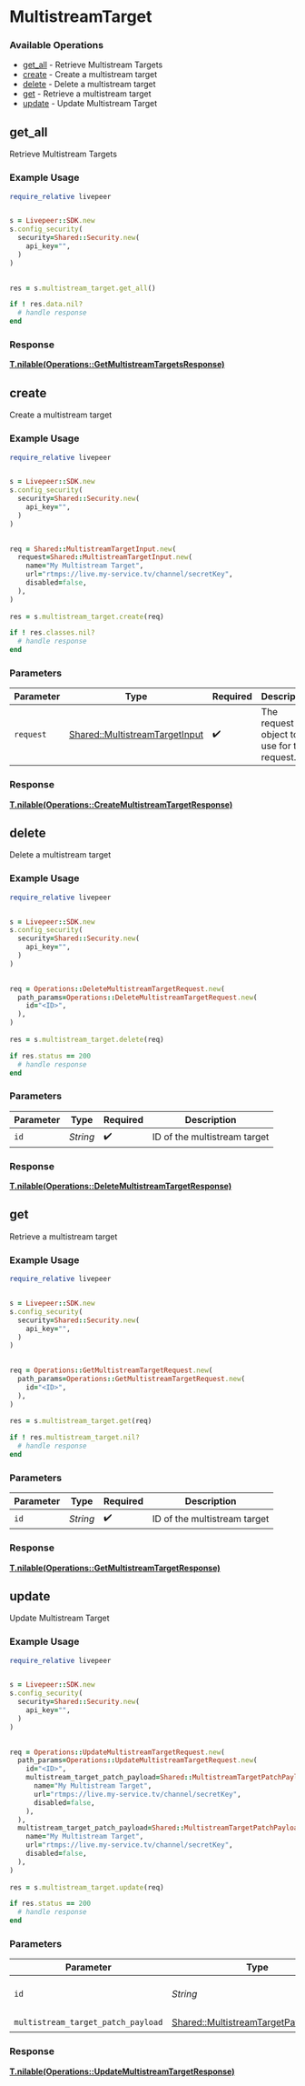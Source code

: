 # MultistreamTarget


### Available Operations

* [get_all](#get_all) - Retrieve Multistream Targets
* [create](#create) - Create a multistream target
* [delete](#delete) - Delete a multistream target
* [get](#get) - Retrieve a multistream target
* [update](#update) - Update Multistream Target

## get_all

Retrieve Multistream Targets

### Example Usage

```ruby
require_relative livepeer


s = Livepeer::SDK.new
s.config_security(
  security=Shared::Security.new(
    api_key="",
  )
)

    
res = s.multistream_target.get_all()

if ! res.data.nil?
  # handle response
end

```


### Response

**[T.nilable(Operations::GetMultistreamTargetsResponse)](../../models/operations/getmultistreamtargetsresponse.md)**


## create

Create a multistream target

### Example Usage

```ruby
require_relative livepeer


s = Livepeer::SDK.new
s.config_security(
  security=Shared::Security.new(
    api_key="",
  )
)

   
req = Shared::MultistreamTargetInput.new(
  request=Shared::MultistreamTargetInput.new(
    name="My Multistream Target",
    url="rtmps://live.my-service.tv/channel/secretKey",
    disabled=false,
  ),
)
    
res = s.multistream_target.create(req)

if ! res.classes.nil?
  # handle response
end

```

### Parameters

| Parameter                                                                       | Type                                                                            | Required                                                                        | Description                                                                     |
| ------------------------------------------------------------------------------- | ------------------------------------------------------------------------------- | ------------------------------------------------------------------------------- | ------------------------------------------------------------------------------- |
| `request`                                                                       | [Shared::MultistreamTargetInput](../../models/shared/multistreamtargetinput.md) | :heavy_check_mark:                                                              | The request object to use for the request.                                      |


### Response

**[T.nilable(Operations::CreateMultistreamTargetResponse)](../../models/operations/createmultistreamtargetresponse.md)**


## delete

Delete a multistream target

### Example Usage

```ruby
require_relative livepeer


s = Livepeer::SDK.new
s.config_security(
  security=Shared::Security.new(
    api_key="",
  )
)

   
req = Operations::DeleteMultistreamTargetRequest.new(
  path_params=Operations::DeleteMultistreamTargetRequest.new(
    id="<ID>",
  ),
)
    
res = s.multistream_target.delete(req)

if res.status == 200
  # handle response
end

```

### Parameters

| Parameter                    | Type                         | Required                     | Description                  |
| ---------------------------- | ---------------------------- | ---------------------------- | ---------------------------- |
| `id`                         | *String*                     | :heavy_check_mark:           | ID of the multistream target |


### Response

**[T.nilable(Operations::DeleteMultistreamTargetResponse)](../../models/operations/deletemultistreamtargetresponse.md)**


## get

Retrieve a multistream target

### Example Usage

```ruby
require_relative livepeer


s = Livepeer::SDK.new
s.config_security(
  security=Shared::Security.new(
    api_key="",
  )
)

   
req = Operations::GetMultistreamTargetRequest.new(
  path_params=Operations::GetMultistreamTargetRequest.new(
    id="<ID>",
  ),
)
    
res = s.multistream_target.get(req)

if ! res.multistream_target.nil?
  # handle response
end

```

### Parameters

| Parameter                    | Type                         | Required                     | Description                  |
| ---------------------------- | ---------------------------- | ---------------------------- | ---------------------------- |
| `id`                         | *String*                     | :heavy_check_mark:           | ID of the multistream target |


### Response

**[T.nilable(Operations::GetMultistreamTargetResponse)](../../models/operations/getmultistreamtargetresponse.md)**


## update

Update Multistream Target

### Example Usage

```ruby
require_relative livepeer


s = Livepeer::SDK.new
s.config_security(
  security=Shared::Security.new(
    api_key="",
  )
)

   
req = Operations::UpdateMultistreamTargetRequest.new(
  path_params=Operations::UpdateMultistreamTargetRequest.new(
    id="<ID>",
    multistream_target_patch_payload=Shared::MultistreamTargetPatchPayload.new(
      name="My Multistream Target",
      url="rtmps://live.my-service.tv/channel/secretKey",
      disabled=false,
    ),
  ),
  multistream_target_patch_payload=Shared::MultistreamTargetPatchPayload.new(
    name="My Multistream Target",
    url="rtmps://live.my-service.tv/channel/secretKey",
    disabled=false,
  ),
)
    
res = s.multistream_target.update(req)

if res.status == 200
  # handle response
end

```

### Parameters

| Parameter                                                                                     | Type                                                                                          | Required                                                                                      | Description                                                                                   |
| --------------------------------------------------------------------------------------------- | --------------------------------------------------------------------------------------------- | --------------------------------------------------------------------------------------------- | --------------------------------------------------------------------------------------------- |
| `id`                                                                                          | *String*                                                                                      | :heavy_check_mark:                                                                            | ID of the multistream target                                                                  |
| `multistream_target_patch_payload`                                                            | [Shared::MultistreamTargetPatchPayload](../../models/shared/multistreamtargetpatchpayload.md) | :heavy_check_mark:                                                                            | N/A                                                                                           |


### Response

**[T.nilable(Operations::UpdateMultistreamTargetResponse)](../../models/operations/updatemultistreamtargetresponse.md)**

